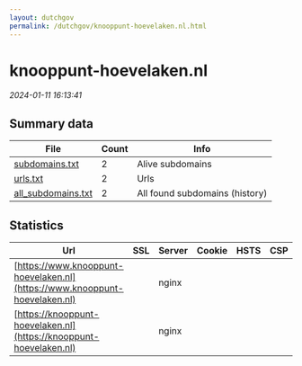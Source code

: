 ```yaml
---
layout: dutchgov
permalink: /dutchgov/knooppunt-hoevelaken.nl.html
---
```



# knooppunt-hoevelaken.nl
*2024-01-11 16:13:41*
## Summary data


| File       | Count | Info |
|------------|-------|------|
|[subdomains.txt](/data/knooppunt-hoevelaken.nl/subdomains.txt)|2|Alive subdomains|
|[urls.txt](/data/knooppunt-hoevelaken.nl/urls.txt)|2|Urls|
|[all_subdomains.txt](/data/knooppunt-hoevelaken.nl/all_subdomains.txt)|2|All found subdomains (history)|


## Statistics


| Url | SSL | Server | Cookie | HSTS | CSP | XFO | XXP | RP | Tech |Title |
|------------|-------|------|------|------|------|------|------|------|------|------|
|[https://www.knooppunt-hoevelaken.nl](https://www.knooppunt-hoevelaken.nl)| |nginx| | | | | | :white_check_mark: |Nginx|Knooppunt Hoevel...|
|[https://knooppunt-hoevelaken.nl](https://knooppunt-hoevelaken.nl)| |nginx| | | | | | :white_check_mark: |Nginx|Knooppunt Hoevel...|